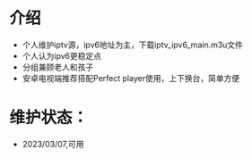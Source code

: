 # 介绍
- 个人维护iptv源，ipv6地址为主，下载iptv_ipv6_main.m3u文件
- 个人认为ipv6更稳定点
- 分组兼顾老人和孩子
- 安卓电视端推荐搭配Perfect player使用，上下换台，简单方便
# 维护状态：
- 2023/03/07,可用
